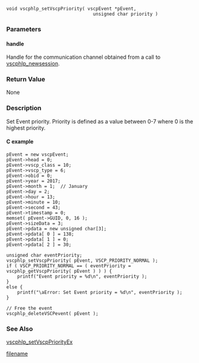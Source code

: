 

```clike
void vscphlp_setVscpPriority( vscpEvent *pEvent, 
                                unsigned char priority )
```

### Parameters

#### handle
Handle for the communication channel obtained from a call to [vscphlp_newsession](vscphlp_newsession.md).

### Return Value
None

### Description
Set Event priority. Priority is defined as a value between 0-7 where 0 is the highest priority. 

#### C example

```clike
pEvent = new vscpEvent;
pEvent->head = 0;
pEvent->vscp_class = 10;
pEvent->vscp_type = 6;
pEvent->obid = 0;
pEvent->year = 2017;
pEvent->month = 1;  // January
pEvent->day = 2;
pEvent->hour = 13;
pEvent->minute = 10;
pEvent->second = 43;
pEvent->timestamp = 0;
memset( pEvent->GUID, 0, 16 );
pEvent->sizeData = 3;
pEvent->pdata = new unsigned char[3];
pEvent->pdata[ 0 ] = 138;
pEvent->pdata[ 1 ] = 0;
pEvent->pdata[ 2 ] = 30;
 
unsigned char eventPriority;
vscphlp_setVscpPriority( pEvent, VSCP_PRIORITY_NORMAL );
if ( VSCP_PRIORITY_NORMAL == ( eventPriority = vscphlp_getVscpPriority( pEvent ) ) ) {
    printf("Event priority = %d\n", eventPriority );
}
else {
    printf("\aError: Set Event priority = %d\n", eventPriority );
}
 
// Free the event
vscphlp_deleteVSCPevent( pEvent );
```


### See Also
[vscphlp_setVscpPriorityEx](vscphlp_setvscppriorityex.md)



[filename](./bottom_copyright.md ':include')